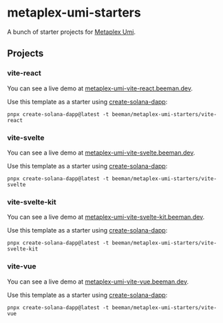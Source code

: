 # metaplex-umi-starters

A bunch of starter projects for <a href="https://github.com/metaplex-foundation/umi">Metaplex Umi</a>.

## Projects

### vite-react

You can see a live demo at [metaplex-umi-vite-react.beeman.dev](https://metaplex-umi-vite-react.beeman.dev).

Use this template as a starter using [create-solana-dapp](https://npm.im/create-solana-dapp):

```shell
pnpx create-solana-dapp@latest -t beeman/metaplex-umi-starters/vite-react
```

### vite-svelte

You can see a live demo at [metaplex-umi-vite-svelte.beeman.dev](https://metaplex-umi-vite-svelte.beeman.dev).

Use this template as a starter using [create-solana-dapp](https://npm.im/create-solana-dapp):

```shell
pnpx create-solana-dapp@latest -t beeman/metaplex-umi-starters/vite-svelte
```

### vite-svelte-kit

You can see a live demo at [metaplex-umi-vite-svelte-kit.beeman.dev](https://metaplex-umi-vite-svelte-kit.beeman.dev).

Use this template as a starter using [create-solana-dapp](https://npm.im/create-solana-dapp):

```shell
pnpx create-solana-dapp@latest -t beeman/metaplex-umi-starters/vite-svelte-kit
```

### vite-vue

You can see a live demo at [metaplex-umi-vite-vue.beeman.dev](https://metaplex-umi-vite-vue.beeman.dev).

Use this template as a starter using [create-solana-dapp](https://npm.im/create-solana-dapp):

```shell
pnpx create-solana-dapp@latest -t beeman/metaplex-umi-starters/vite-vue
```
